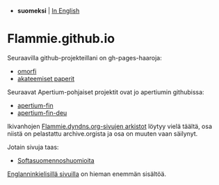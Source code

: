 * **suomeksi** | [In English](index.html)

# Flammie.github.io

Seuraavilla github-projekteillani on gh-pages-haaroja:

- [omorfi](omorfi/)
- [akateemiset paperit](purplemonkeydishwasher/)

Seuraavat Apertium-pohjaiset projektit ovat jo apertiumin githubissa:

- [apertium-fin](//apertium.github.io/apertium-fin/)
- [apertium-fin-deu](//apertium.github.io/apertium-fin-deu/)

Ikivanhojen [Flammie.dyndns.org-sivujen arkistot](archives/) löytyy vielä
täältä, osa niistä on pelastattu archive.orgista ja osa on muuten vaan säilynyt.

Jotain sivuja taas:

* [Softasuomennoshuomioita](finnish-translator-notes.html)

[Englanninkielisillä sivuilla](index.html) on hieman enemmän sisältöä.

<!-- vim: set ft=markdown -->
